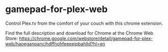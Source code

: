 # gamepad-for-plex-web
Control Plex.tv from the comfort of your couch with this chrome extension.

Find the full description and download for Chrome at the Chrome Web Store:
https://chrome.google.com/webstore/detail/gamepad-for-plex-web/haoeganpancihdffhohfeeeejpbahlld?hl=en